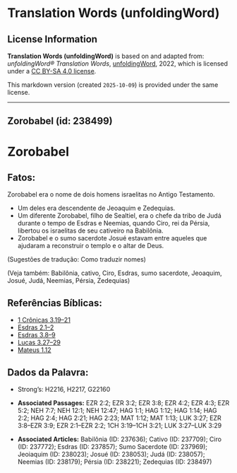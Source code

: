 # Translation Words (unfoldingWord)

## License Information

**Translation Words (unfoldingWord)** is based on and adapted from: _unfoldingWord® Translation Words_, [unfoldingWord](https://unfoldingword.org/utw), 2022, which is licensed under a [CC BY-SA 4.0 license](https://creativecommons.org/licenses/by-sa/4.0/legalcode.en).

This markdown version (created `2025-10-09`) is provided under the same license.



--------------------------------

## Zorobabel (id: 238499)

Zorobabel
=========

Fatos:
------

Zorobabel era o nome de dois homens israelitas no Antigo Testamento.

* Um deles era descendente de Jeoaquim e Zedequias.
* Um diferente Zorobabel, filho de Sealtiel, era o chefe da tribo de Judá durante o tempo de Esdras e Neemias, quando Ciro, rei da Pérsia, libertou os israelitas de seu cativeiro na Babilônia.
* Zorobabel e o sumo sacerdote Josué estavam entre aqueles que ajudaram a reconstruir o templo e o altar de Deus.

(Sugestões de tradução: Como traduzir nomes)

(Veja também: Babilônia, cativo, Ciro, Esdras, sumo sacerdote, Jeoaquim, Josué, Judá, Neemias, Pérsia, Zedequias)

Referências Bíblicas:
---------------------

* [1 Crônicas 3\.19–21](https://ref.ly/1Chr3:19-1Chr3:21)
* [Esdras 2\.1–2](https://ref.ly/Ezra2:1-Ezra2:2)
* [Esdras 3\.8–9](https://ref.ly/Ezra3:8-Ezra3:9)
* [Lucas 3\.27–29](https://ref.ly/Luke3:27-Luke3:29)
* [Mateus 1\.12](https://ref.ly/Matt1:12)

Dados da Palavra:
-----------------

* Strong’s: H2216, H2217, G22160

* **Associated Passages:** EZR 2:2; EZR 3:2; EZR 3:8; EZR 4:2; EZR 4:3; EZR 5:2; NEH 7:7; NEH 12:1; NEH 12:47; HAG 1:1; HAG 1:12; HAG 1:14; HAG 2:2; HAG 2:4; HAG 2:21; HAG 2:23; MAT 1:12; MAT 1:13; LUK 3:27; EZR 3:8–EZR 3:9; EZR 2:1–EZR 2:2; 1CH 3:19–1CH 3:21; LUK 3:27–LUK 3:29
* **Associated Articles:** Babilônia (ID: 237636); Cativo (ID: 237709); Ciro (ID: 237772); Esdras (ID: 237857); Sumo Sacerdote (ID: 237969); Jeoiaquim (ID: 238023); Josué (ID: 238053); Judá (ID: 238057); Neemias (ID: 238179); Pérsia (ID: 238221); Zedequias (ID: 238497)

